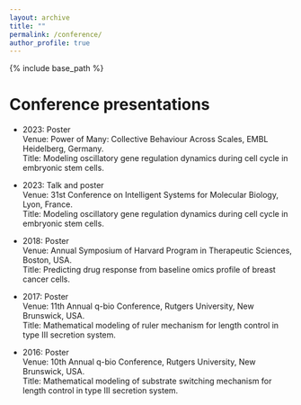 ```yaml
---
layout: archive
title: ""
permalink: /conference/
author_profile: true
---
```


{% include base_path %}

Conference presentations
======
* 2023: Poster \
  Venue: Power of Many: Collective Behaviour Across Scales, EMBL Heidelberg, Germany.\
  Title: Modeling oscillatory gene regulation dynamics during cell cycle in embryonic stem cells.
  
* 2023: Talk and poster \
  Venue: 31st Conference on Intelligent Systems for Molecular Biology, Lyon, France.\
  Title: Modeling oscillatory gene regulation dynamics during cell cycle in embryonic stem cells.
  
* 2018: Poster\
  Venue: Annual Symposium of Harvard Program in Therapeutic Sciences, Boston, USA.\
  Title: Predicting drug response from baseline omics profile of breast cancer cells.
  
* 2017: Poster\
  Venue: 11th Annual q-bio Conference, Rutgers University, New Brunswick, USA.\
  Title: Mathematical modeling of ruler mechanism for length control in type III secretion system.
  
* 2016: Poster\
  Venue: 10th Annual q-bio Conference, Rutgers University, New Brunswick, USA.\
  Title: Mathematical modeling of substrate switching mechanism for length control in type III secretion system.